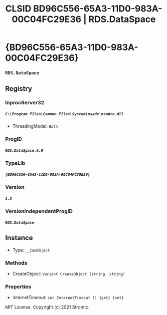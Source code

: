 ﻿---
title: "CLSID BD96C556-65A3-11D0-983A-00C04FC29E36 | RDS.DataSpace"
excerpt: What is COM-Object CLSID BD96C556-65A3-11D0-983A-00C04FC29E36?
---

# {BD96C556-65A3-11D0-983A-00C04FC29E36}

### `RDS.DataSpace`

## Registry


### InprocServer32

##### `C:\Program Files\Common Files\System\msadc\msadco.dll`
* ThreadingModel: `Both`

### ProgID

##### `RDS.DataSpace.6.0`

### TypeLib

##### `{BD96C556-65A3-11D0-983A-00C04FC29E30}`

### Version

##### `1.5`

### VersionIndependentProgID

##### `RDS.DataSpace`

## Instance

* Type: `__ComObject`

### Methods

* CreateObject: `Variant CreateObject (string, string)`

### Properties

* InternetTimeout: `int InternetTimeout () {get} {set} `

MIT License. Copyright (c) 2021 Strontic.


